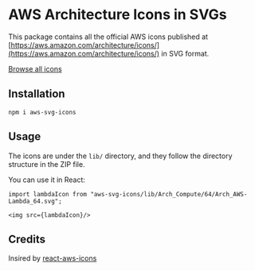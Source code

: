 # AWS Architecture Icons in SVGs

This package contains all the official AWS icons published at [https://aws.amazon.com/architecture/icons/](https://aws.amazon.com/architecture/icons/) in SVG format.

[Browse all icons](https://sashee.github.io/aws-svg-icons/index.html)

## Installation

```
npm i aws-svg-icons
```

## Usage

The icons are under the ```lib/``` directory, and they follow the directory structure in the ZIP file.

You can use it in React:

```
import lambdaIcon from "aws-svg-icons/lib/Arch_Compute/64/Arch_AWS-Lambda_64.svg";

<img src={lambdaIcon}/>
```

## Credits

Insired by [react-aws-icons](https://github.com/travomic/react-aws-icons)
